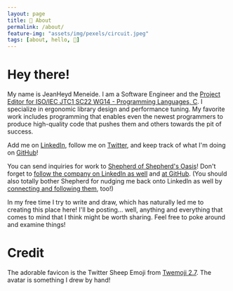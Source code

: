 ```yaml
---
layout: page
title: 📜 About
permalink: /about/
feature-img: "assets/img/pexels/circuit.jpeg"
tags: [about, hello, 👋]
---
```


# Hey there!

My name is JeanHeyd Meneide. I am a Software Engineer and the [Project Editor for ISO/IEC JTC1 SC22 WG14 - Programming Languages, C](http://www.open-std.org/jtc1/sc22/wg14/www/contacts). I specialize in ergonomic library design and performance tuning. My favorite work includes programming that enables even the newest programmers to produce high-quality code that pushes them and others towards the pit of success.

Add me on [LinkedIn](https://www.linkedin.com/in/thephd/), follow me on [Twitter](https://twitter.com/__phantomderp/), and keep track of what I'm doing on [GitHub](https://github.com/ThePhD)!

You can send inquiries for work to [Shepherd of Shepherd's Oasis](https://soasis.org/contact)! Don't forget to [follow the company on LinkedIn as well](https://www.linkedin.com/company/shepherdsoasis) and [at GitHub](https://github.com/soasis). (You should also totally bother Shepherd for nudging me back onto LinkedIn as well by [connecting and following them](https://www.linkedin.com/in/shepherdsoasis-founder/), too!)

In my free time I try to write and draw, which has naturally led me to creating this place here! I'll be posting... well, anything and everything that comes to mind that I think might be worth sharing. Feel free to poke around and examine things!


# Credit

The adorable favicon is the Twitter Sheep Emoji from [Twemoji 2.7](https://github.com/twitter/twemoji). The avatar is something I drew by hand! 
